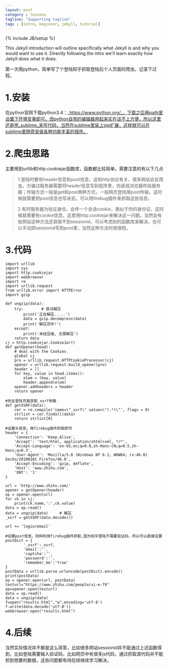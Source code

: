 ```yaml
---
layout: post
category : lessons
tagline: "Supporting tagline"
tags : [intro, beginner, jekyll, tutorial]
---
```

{% include JB/setup %}

This Jekyll introduction will outline specifically  what Jekyll is and why you would want to use it.
Directly following the intro we'll learn exactly _how_ Jekyll does what it does.

第一次用python，简单写了个登陆知乎抓取登陆后个人页面的爬虫，记录下过程。

# 1.安装

在python官网下载python3.4：_https://www.python.org/_，下载之后再path里设置下环境变量即可。但python自带的编辑器用起来实在谈不上方便，所以这里还是用_sublime_来写代码，当然在sublime里装上pip扩展，这样就可以在sublime里随意安装各种功能丰富的插件。

# 2.爬虫思路

主要用到urllib和http.cookiejar函数库，函数都比较简单。需要注意的有以下几点

> 1.登陆时要有header信息和post信息，这和http协议有关，很多网站会反爬虫，为骗过服务器需要将header信息写到程序里，伪装成浏览器传给服务器；传输方式一般是get和post两种方式，一般网页登陆用post传输，这时候就需要把post信息也写进去。可以用firebug插件来抓取这些信息。
> 
> 2.有时服务器为验证身份，会传一个会话cookie，类似于你的身份证，这时候就需要有cookie信息，这里用http.cookiejar来解决这一问题。当然会有些网站这种方法还获取不到sessionid，可以考虑别的函数库来解决，也可以手动把sessionid写到post里，当然这种方法时效很短。

# 3.代码

```
import urllib  
import sys  
import http.cookiejar  
import webbrowser
import re
import urllib.request
from urllib.error import HTTPError
import gzip

def ungzip(data):
    try:        # 尝试解压
        print('正在解压.....')
        data = gzip.decompress(data)
        print('解压完毕!')
    except:
        print('未经压缩, 无需解压')
    return data
cj = http.cookiejar.CookieJar()   
def getOpener(head):
    # deal with the Cookies
    global cj
    pro = urllib.request.HTTPCookieProcessor(cj)
    opener = urllib.request.build_opener(pro)
    header = []
    for key, value in head.items():
        elem = (key, value)
        header.append(elem)
    opener.addheaders = header
    return opener 

#先在登陆页面获取_xsrf参数  
def getXSRF(data):
    cer = re.compile('name=\"_xsrf\" value=\"(.*)\"', flags = 0)
    strlist = cer.findall(data)
    return strlist[0]

#设置头信息，用firebug插件抓取即可
header = {
    'Connection': 'Keep-Alive',
    'Accept': 'text/html, application/xhtml+xml, */*',
    'Accept-Language': 'en-US,en;q=0.8,zh-Hans-CN;q=0.5,zh-Hans;q=0.3',
    'User-Agent': 'Mozilla/5.0 (Windows NT 6.1; WOW64; rv:46.0) Gecko/20100101 Firefox/46.0',
    'Accept-Encoding': 'gzip, deflate',
    'Host': 'www.zhihu.com',
    'DNT': '1'
}

url = 'http://www.zhihu.com/'
opener = getOpener(header)
op = opener.open(url)
for ck in cj: 
    print(ck.name,':',ck.value)
data = op.read()
data = ungzip(data)     # 解压
_xsrf = getXSRF(data.decode())

url += 'login/email'

#设置post信息，同样利用firebug插件抓取,因为知乎登陆不需要验证码，所以可以直接设置
postDict = {
        '_xsrf':_xsrf,
        'email':'',
        'captcha':'',
        'password':'',
        'remember_me':'true'
}
postData = urllib.parse.urlencode(postDict).encode()
print(postData)
op = opener.open(url, postData)
testurl="https://www.zhihu.com/people/xi-e-79"
op=opener.open(testurl)
data = op.read()
data = ungzip(data)
f=open("results.html","w",encoding='utf-8')
f.write(data.decode('utf-8'))
webbrowser.open("results.html")  
```

# 4.后续

当然实际情况并不都是这么简答，比如很多网站sessionid并不能通过上述函数得到，比如登陆需要输入验证码，比如网页中有很多js代码，通过抓取源代码并不能抓到想要的数据，这些问题都有待后续继续学习解决。